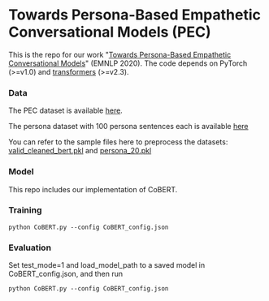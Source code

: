 # Towards Persona-Based Empathetic Conversational Models (PEC)
This is the repo for our work "[Towards Persona-Based Empathetic Conversational Models](https://arxiv.org/abs/2004.12316)" (EMNLP 2020). The code depends on PyTorch (>=v1.0) and [transformers]((https://github.com/huggingface/transformers)) (>=v2.3).


### Data
The PEC dataset is available [here](https://www.dropbox.com/s/9lhdf6iwv61xiao/cleaned.zip?dl=0).

The persona dataset with 100 persona sentences each is available [here](https://www.dropbox.com/s/enrsqee0obucddf/PEC_persona_100.zip?dl=0)

You can refer to the sample files here to preprocess the datasets: [valid_cleaned_bert.pkl](https://www.dropbox.com/s/urb6kfcmuhxbs4k/valid_cleaned_bert.pkl?dl=0) and [persona_20.pkl](https://www.dropbox.com/s/q8ihrutg28jxyl8/persona_20.pkl?dl=0)

### Model
This repo includes our implementation of CoBERT.

### Training

```python CoBERT.py --config CoBERT_config.json```

### Evaluation
Set test_mode=1 and load_model_path to a saved model in CoBERT_config.json, and then run

```python CoBERT.py --config CoBERT_config.json```

